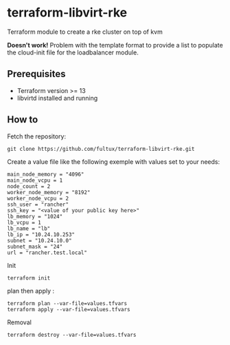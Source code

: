 # terraform-libvirt-rke
Terraform module to create a rke cluster on top of kvm


**Doesn't work!**
Problem with the template format to provide a list to populate the cloud-init file for the loadbalancer module.

## Prerequisites 
- Terraform version >= 13
- libvirtd installed and running



## How to 

Fetch the repository: 
```
git clone https://github.com/fultux/terraform-libvirt-rke.git
```

Create a value file like the following exemple with values set to your needs: 

```
main_node_memory = "4096"
main_node_vcpu = 1
node_count = 2 
worker_node_memory = "8192"
worker_node_vcpu = 2
ssh_user = "rancher"
ssh_key = "<value of your public key here>"
lb_memory = "1024"
lb_vcpu = 1
lb_name = "lb"
lb_ip = "10.24.10.253"
subnet = "10.24.10.0"
subnet_mask = "24"
url = "rancher.test.local"
```

Init 

```
terraform init
```


plan then apply : 

```
terraform plan --var-file=values.tfvars
terraform apply --var-file=values.tfvars
```

Removal 
```
terraform destroy --var-file=values.tfvars
```










